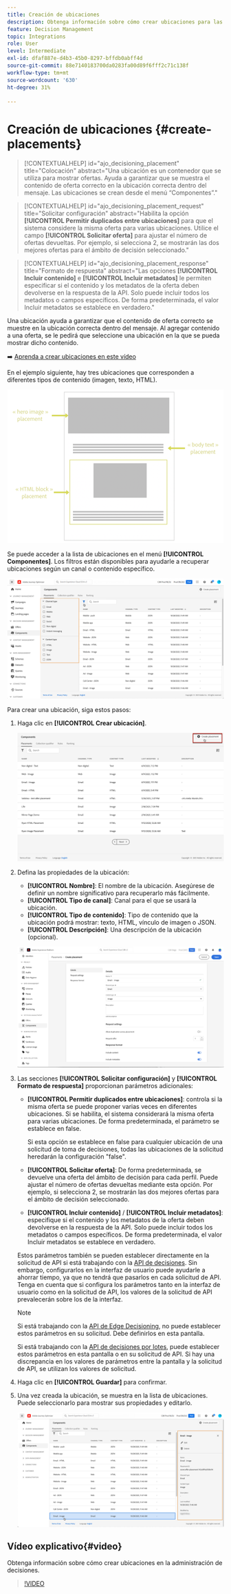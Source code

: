 ```yaml
---
title: Creación de ubicaciones
description: Obtenga información sobre cómo crear ubicaciones para las ofertas
feature: Decision Management
topic: Integrations
role: User
level: Intermediate
exl-id: dfaf887e-d4b3-45b0-8297-bffdb0abff4d
source-git-commit: 88e7140183700da0283fa00d89f6fff2c71c138f
workflow-type: tm+mt
source-wordcount: '630'
ht-degree: 31%

---
```


# Creación de ubicaciones {#create-placements}

>[!CONTEXTUALHELP]
>id="ajo_decisioning_placement"
>title="Colocación"
>abstract="Una ubicación es un contenedor que se utiliza para mostrar ofertas. Ayuda a garantizar que se muestra el contenido de oferta correcto en la ubicación correcta dentro del mensaje. Las ubicaciones se crean desde el menú “Componentes”."

>[!CONTEXTUALHELP]
>id="ajo_decisioning_placement_request"
>title="Solicitar configuración"
>abstract="Habilita la opción **[!UICONTROL Permitir duplicados entre ubicaciones]** para que el sistema considere la misma oferta para varias ubicaciones. Utilice el campo **[!UICONTROL Solicitar oferta]** para ajustar el número de ofertas devueltas. Por ejemplo, si selecciona 2, se mostrarán las dos mejores ofertas para el ámbito de decisión seleccionado."

>[!CONTEXTUALHELP]
>id="ajo_decisioning_placement_response"
>title="Formato de respuesta"
>abstract="Las opciones **[!UICONTROL Incluir contenido]** e **[!UICONTROL Incluir metadatos]** le permiten especificar si el contenido y los metadatos de la oferta deben devolverse en la respuesta de la API. Solo puede incluir todos los metadatos o campos específicos. De forma predeterminada, el valor Incluir metadatos se establece en verdadero."

Una ubicación ayuda a garantizar que el contenido de oferta correcto se muestre en la ubicación correcta dentro del mensaje. Al agregar contenido a una oferta, se le pedirá que seleccione una ubicación en la que se pueda mostrar dicho contenido.

➡️ [Aprenda a crear ubicaciones en este vídeo](#video)

En el ejemplo siguiente, hay tres ubicaciones que corresponden a diferentes tipos de contenido (imagen, texto, HTML).

![](../assets/offers_placement_schema.png)

Se puede acceder a la lista de ubicaciones en el menú **[!UICONTROL Componentes]**. Los filtros están disponibles para ayudarle a recuperar ubicaciones según un canal o contenido específico.

![](../assets/placements_filter.png)

Para crear una ubicación, siga estos pasos:

1. Haga clic en **[!UICONTROL Crear ubicación]**.

   ![](../assets/offers_placement_creation.png)

1. Defina las propiedades de la ubicación:

   * **[!UICONTROL Nombre]**: El nombre de la ubicación. Asegúrese de definir un nombre significativo para recuperarlo más fácilmente.
   * **[!UICONTROL Tipo de canal]**: Canal para el que se usará la ubicación.
   * **[!UICONTROL Tipo de contenido]**: Tipo de contenido que la ubicación podrá mostrar: texto, HTML, vínculo de imagen o JSON.
   * **[!UICONTROL Descripción]**: Una descripción de la ubicación (opcional).

   ![](../assets/offers_placement_creation_properties.png)

1. Las secciones **[!UICONTROL Solicitar configuración]** y **[!UICONTROL Formato de respuesta]** proporcionan parámetros adicionales:

   * **[!UICONTROL Permitir duplicados entre ubicaciones]**: controla si la misma oferta se puede proponer varias veces en diferentes ubicaciones. Si se habilita, el sistema considerará la misma oferta para varias ubicaciones. De forma predeterminada, el parámetro se establece en false.

     Si esta opción se establece en false para cualquier ubicación de una solicitud de toma de decisiones, todas las ubicaciones de la solicitud heredarán la configuración &quot;false&quot;.

   * **[!UICONTROL Solicitar oferta]**: De forma predeterminada, se devuelve una oferta del ámbito de decisión para cada perfil. Puede ajustar el número de ofertas devueltas mediante esta opción. Por ejemplo, si selecciona 2, se mostrarán las dos mejores ofertas para el ámbito de decisión seleccionado.

   * **[!UICONTROL Incluir contenido]** / **[!UICONTROL Incluir metadatos]**: especifique si el contenido y los metadatos de la oferta deben devolverse en la respuesta de la API. Solo puede incluir todos los metadatos o campos específicos. De forma predeterminada, el valor Incluir metadatos se establece en verdadero.

   Estos parámetros también se pueden establecer directamente en la solicitud de API si está trabajando con la [API de decisiones](https://experienceleague.adobe.com/docs/journey-optimizer/using/offer-decisioning/api-reference/offer-delivery-api/decisioning-api.html?lang=es). Sin embargo, configurarlos en la interfaz de usuario puede ayudarle a ahorrar tiempo, ya que no tendrá que pasarlos en cada solicitud de API. Tenga en cuenta que si configura los parámetros tanto en la interfaz de usuario como en la solicitud de API, los valores de la solicitud de API prevalecerán sobre los de la interfaz.

   >[!NOTE]
   >
   >Si está trabajando con la [API de Edge Decisioning](https://experienceleague.adobe.com/docs/journey-optimizer/using/offer-decisioning/api-reference/offer-delivery-api/edge-decisioning-api.html?lang=es&), no puede establecer estos parámetros en su solicitud. Debe definirlos en esta pantalla.
   >
   >Si está trabajando con la [API de decisiones por lotes](../api-reference/offer-delivery-api/batch-decisioning-api.md), puede establecer estos parámetros en esta pantalla o en su solicitud de API. Si hay una discrepancia en los valores de parámetros entre la pantalla y la solicitud de API, se utilizan los valores de solicitud.

1. Haga clic en **[!UICONTROL Guardar]** para confirmar.

1. Una vez creada la ubicación, se muestra en la lista de ubicaciones. Puede seleccionarlo para mostrar sus propiedades y editarlo.

   ![](../assets/placement_created.png)

## Vídeo explicativo{#video}

Obtenga información sobre cómo crear ubicaciones en la administración de decisiones.

>[!VIDEO](https://video.tv.adobe.com/v/329372?quality=12)

